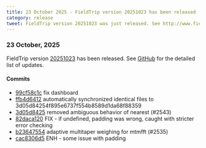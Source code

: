 ```yaml
---
title: 23 October 2025 - FieldTrip version 20251023 has been released
category: release
tweet: FieldTrip version 20251023 was just released. See http://www.fieldtriptoolbox.org/#23-october-2025
---
```


### 23 October, 2025

FieldTrip version [20251023](http://github.com/fieldtrip/fieldtrip/releases/tag/20251023) has been released.
See [GitHub](https://github.com/fieldtrip/fieldtrip/compare/20251020...20251023) for the detailed list of updates.

#### Commits

- [99cf58c1c](http://github.com/fieldtrip/fieldtrip/commit/99cf58c1c) fix dashboard
- [ffb4d6412](http://github.com/fieldtrip/fieldtrip/commit/ffb4d6412) automatically synchronized identical files to 3d05d84254f895e6737f554b8589d1da68f88359
- [3d05d8425](http://github.com/fieldtrip/fieldtrip/commit/3d05d8425) removed ambiguous behavior of nearest (#2543)
- [82daca120](http://github.com/fieldtrip/fieldtrip/commit/82daca120) FIX - if undefined, padding was wrong, caught with stricter error checking
- [b23647554](http://github.com/fieldtrip/fieldtrip/commit/b23647554) adaptive multitaper weighing for mtmfft (#2535)
- [cac8306d5](http://github.com/fieldtrip/fieldtrip/commit/cac8306d5) ENH - some issue with padding
